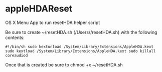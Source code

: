 appleHDAReset
=============

OS X Menu App to run resetHDA helper script

Be sure to create ~/resetHDA.sh (/Users/<username>/resetHDA.sh) with the following contents:

`#!/bin/sh
sudo kextunload /System/Library/Extensions/AppleHDA.kext
sudo kextload /System/Library/Extensions/AppleHDA.kext
sudo killall coreaudiod`

Once that is created be sure to chmod +x ~/resetHDA.sh
